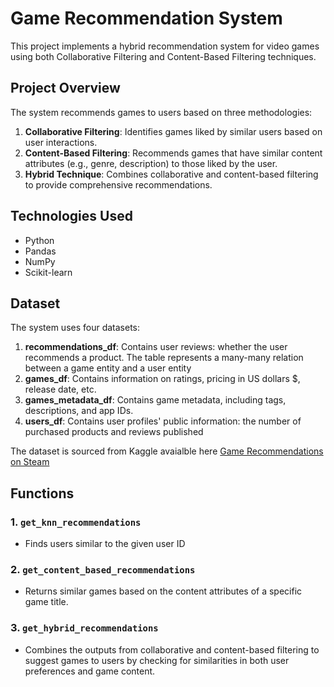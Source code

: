 # Game Recommendation System

This project implements a hybrid recommendation system for video games using both Collaborative Filtering and Content-Based Filtering techniques.

## Project Overview

The system recommends games to users based on three methodologies:
1. **Collaborative Filtering**: Identifies games liked by similar users based on user interactions.
2. **Content-Based Filtering**: Recommends games that have similar content attributes (e.g., genre, description) to those liked by the user.
3. **Hybrid Technique**: Combines collaborative and content-based filtering to provide comprehensive recommendations.

## Technologies Used

- Python
- Pandas
- NumPy
- Scikit-learn

## Dataset

The system uses four datasets:
1. **recommendations_df**: Contains user reviews: whether the user recommends a product. The table represents a many-many relation between a game entity and a user entity
2. **games_df**: Contains information on ratings, pricing in US dollars $, release date, etc.
3. **games_metadata_df**: Contains game metadata, including tags, descriptions, and app IDs.
4. **users_df**: Contains user profiles' public information: the number of purchased products and reviews published

The dataset is sourced from Kaggle avaialble here [Game Recommendations on Steam](https://www.kaggle.com/datasets/antonkozyriev/game-recommendations-on-steam)

## Functions

### 1. `get_knn_recommendations`
   - Finds users similar to the given user ID 

### 2. `get_content_based_recommendations`
   - Returns similar games based on the content attributes of a specific game title.

### 3. `get_hybrid_recommendations`
   - Combines the outputs from collaborative and content-based filtering to suggest games to users by checking for similarities in both user preferences and game content.

